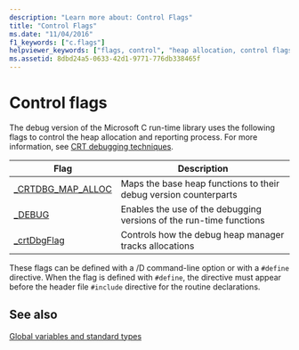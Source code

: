 ```yaml
---
description: "Learn more about: Control Flags"
title: "Control Flags"
ms.date: "11/04/2016"
f1_keywords: ["c.flags"]
helpviewer_keywords: ["flags, control", "heap allocation, control flags", "debug heap, control flags"]
ms.assetid: 8dbd24a5-0633-42d1-9771-776db338465f
---
```

# Control flags

The debug version of the Microsoft C run-time library uses the following flags to control the heap allocation and reporting process. For more information, see [CRT debugging techniques](/visualstudio/debugger/crt-debugging-techniques).

|Flag|Description|
|----------|-----------------|
|[_CRTDBG_MAP_ALLOC](./crtdbg-map-alloc.md)|Maps the base heap functions to their debug version counterparts|
|[_DEBUG](./debug.md)|Enables the use of the debugging versions of the run-time functions|
|[_crtDbgFlag](./crtdbgflag.md)|Controls how the debug heap manager tracks allocations|

These flags can be defined with a /D command-line option or with a `#define` directive. When the flag is defined with `#define`, the directive must appear before the header file `#include` directive for the routine declarations.

## See also

[Global variables and standard types](./global-variables-and-standard-types.md)
